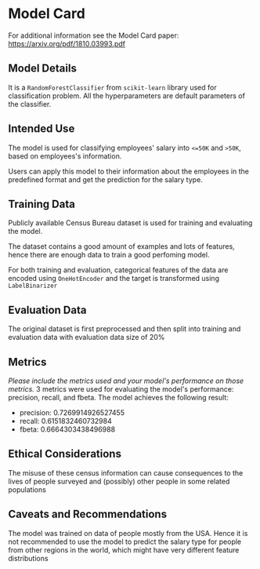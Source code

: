 # Model Card

For additional information see the Model Card paper: https://arxiv.org/pdf/1810.03993.pdf

## Model Details
It is a `RandomForestClassifier` from `scikit-learn` library used for classification problem. All the hyperparameters are default parameters of the classifier.

## Intended Use
The model is used for classifying employees' salary into `<=50K` and `>50K`, based on employees's information.

Users can apply this model to their information about the employees in the predefined format and get the prediction for the salary type.

## Training Data
Publicly available Census Bureau dataset is used for training and evaluating the model. 

The dataset contains a good amount of examples and lots of features, hence there are enough data to train a good perfoming model.

For both training and evaluation, categorical features of the data are encoded using `OneHotEncoder` and the target is transformed using `LabelBinarizer`

## Evaluation Data
The original dataset is first preprocessed and then split into training and evaluation data with evaluation data size of 20\%

## Metrics
_Please include the metrics used and your model's performance on those metrics._
3 metrics were used for evaluating the model's performance: precision, recall, and fbeta. The model achieves the following result:
* precision: 0.7269914926527455
* recall: 0.6151832460732984
* fbeta: 0.6664303438496988

## Ethical Considerations
The misuse of these census information can cause consequences to the lives of people surveyed and (possibly) other people in some related populations

## Caveats and Recommendations
The model was trained on data of people mostly from the USA. Hence it is not recommended to use the model to predict the salary type for people from other regions in the world, which might have very different feature distributions